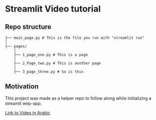 # Streamlit Video tutorial

## Repo structure

    ├── main_page.py # This is the file you run with "streamlit run"
    │
    ├── pages/
        │
        ├── 1_page_one.py # This is a page
        │
        ├── 2_Page_two.py # This is another page
        │
        ├── 3_page_three.py # So is this

## Motivation

This project was made as a helper repo to follow along while initializing a streamit wep-app.

[Link to Video in Arabic](https://youtu.be/6HlSaLuqw3w)

